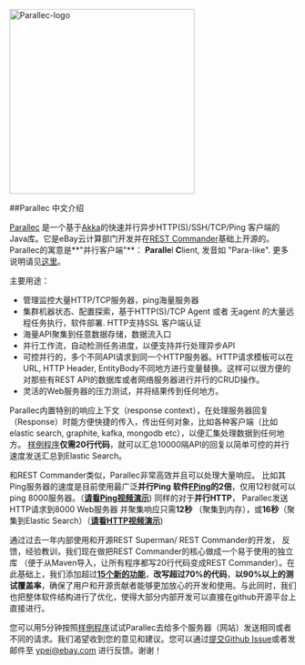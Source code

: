 
<a href="http://www.parallec.io"><img alt="Parallec-logo" src="http://www.parallec.io/images/parallec-logo.png" width="325"></a>

##Parallec 中文介绍

[Parallec](http://www.parallec.io/) 是一个基于[Akka](http://akka.io)的快速并行异步HTTP(S)/SSH/TCP/Ping 客户端的Java库。它是eBay云计算部门开发并在[REST Commander](http://www.restcommander.com/)基础上开源的。Parallec的寓意是**"并行客户端"**： **Paralle**l **C**lient, 发音如 "Para-like". 更多说明请见[这里](http://www.parallec.io/)。

主要用途： 

- 管理监控大量HTTP/TCP服务器，ping海量服务器
- 集群机器状态、配置探索，基于HTTP(S)/TCP Agent 或者 无agent 的大量远程任务执行，软件部署. HTTP支持SSL 客户端认证
- 海量API聚集到任意数据存储，数据流入口
- 并行工作流，自动检测任务进度，以便支持并行处理异步API
- 可控并行的，多个不同API请求到同一个HTTP服务器。HTTP请求模板可以在URL, HTTP Header, EntityBody不同地方进行变量替换。这样可以很方便的对那些有REST API的数据库或者网络服务器进行并行的CRUD操作。
- 灵活的Web服务器的压力测试，并将结果传到任何地方。 

Parallec内置特别的响应上下文（response context），在处理服务器回复（Response）时能方便快捷的传入，传出任何对象，比如各种客户端（比如elastic search, graphite, kafka, mongodb etc），以便汇集处理数据到任何地方。 [样例程序](http://www.parallec.io/#code-sample)**仅需20行代码**，就可以汇总10000隔API的回复以简单可控的并行速度发送汇总到Elastic Search。

和REST Commander类似，Parallec非常高效并且可以处理大量响应。 比如其Ping服务器的速度是目前使用最广泛**并行Ping 软件[FPing](http://fping.org/)的2倍**，仅用12秒就可以ping 8000服务器。（[**请看Ping视频演示**](https://github.com/eBay/parallec/wiki/Parallec-pings-8000-servers-in-11.1-seconds)) 同样的对于**并行HTTP**， Parallec发送HTTP请求到8000 Web服务器 并聚集响应只需**12秒** （聚集到内存），或**16秒**（聚集到Elastic Search）（[**请看HTTP视频演示**](https://github.com/eBay/parallec/wiki/Parallec-Aggregates-HTTP-Responses-from-8000-Servers))

通过过去一年内部使用和开源REST Superman/ REST Commander的开发， 反馈，经验教训，我们现在做把REST Commander的核心做成一个易于使用的独立库 （便于从Maven导入，让所有程序都写20行代码变成REST Commander）。在此基础上，我们添加超过[**15个新的功能**](https://github.com/eBay/parallec/blob/master/README.md#compare)，**改写超过70%的代码**，**以90%以上的测试覆盖率**，确保了用户和开源贡献者能够更加放心的开发和使用。与此同时，我们也把整体软件结构进行了优化，使得大部分内部开发可以直接在github开源平台上直接进行。

您可以用5分钟按照[样例程序](http://www.parallec.io/#code-sample)试试Parallec去给多个服务器（网站）发送相同或者不同的请求。我们渴望收到您的意见和建议。您可以通过[提交Github Issue](https://github.com/eBay/parallec/issues/new)或者发邮件至 ypei@ebay.com 进行反馈。谢谢！
